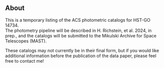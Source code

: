 ## About
This is a temporary listing of the ACS photometric catalogs for HST-GO 14734.  
The photometry pipeline will be described in H. Richstein, et al. 2024, in prep., and the catalogs will be submitted to the Mikulski Archive for Space Telescopes (MAST).  

These catalogs may not currently be in their final form, but if you would like additional information before the publication of the data paper, please feel free to contact me!
